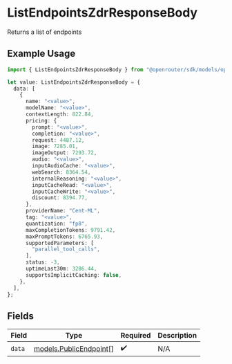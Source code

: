 # ListEndpointsZdrResponseBody

Returns a list of endpoints

## Example Usage

```typescript
import { ListEndpointsZdrResponseBody } from "@openrouter/sdk/models/operations";

let value: ListEndpointsZdrResponseBody = {
  data: [
    {
      name: "<value>",
      modelName: "<value>",
      contextLength: 822.84,
      pricing: {
        prompt: "<value>",
        completion: "<value>",
        request: 4487.12,
        image: 7285.01,
        imageOutput: 7293.72,
        audio: "<value>",
        inputAudioCache: "<value>",
        webSearch: 8364.54,
        internalReasoning: "<value>",
        inputCacheRead: "<value>",
        inputCacheWrite: "<value>",
        discount: 8394.77,
      },
      providerName: "Cent-ML",
      tag: "<value>",
      quantization: "fp8",
      maxCompletionTokens: 9791.42,
      maxPromptTokens: 6765.93,
      supportedParameters: [
        "parallel_tool_calls",
      ],
      status: -3,
      uptimeLast30m: 3286.44,
      supportsImplicitCaching: false,
    },
  ],
};
```

## Fields

| Field                                                     | Type                                                      | Required                                                  | Description                                               |
| --------------------------------------------------------- | --------------------------------------------------------- | --------------------------------------------------------- | --------------------------------------------------------- |
| `data`                                                    | [models.PublicEndpoint](../../models/publicendpoint.md)[] | :heavy_check_mark:                                        | N/A                                                       |